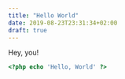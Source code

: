 ```yaml
---
title: "Hello World"
date: 2019-08-23T23:31:34+02:00
draft: true
---
```


Hey, you!

```php
<?php echo 'Hello, World' ?>
```

